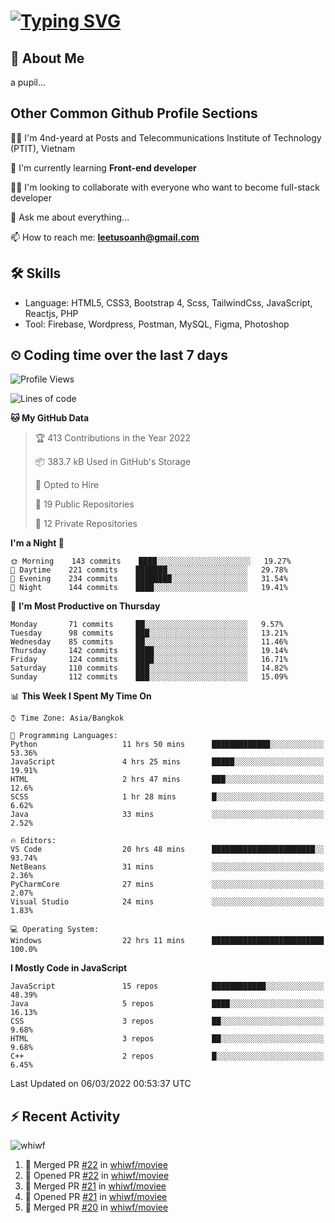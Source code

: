 # [![Typing SVG](https://readme-typing-svg.herokuapp.com?color=%23FFC83D&lines=Hi%2C+I'm+Le%2C+Tu+Oanh+%F0%9F%91%8B)](https://git.io/typing-svg)

## 🚀 About Me
a pupil...

<!-- ![GitHub metrics](https://metrics.lecoq.io/whiwf)   -->

## Other Common Github Profile Sections
👩‍🎓 I'm 4nd-yeard at Posts and Telecommunications Institute of Technology (PTIT), Vietnam

🌱 I'm currently learning **Front-end developer**

👯‍♀️ I'm looking to collaborate with everyone who want to become full-stack developer

💬 Ask me about everything...

📫 How to reach me: **leetusoanh@gmail.com**

## 🛠 Skills
- Language: HTML5, CSS3, Bootstrap 4, Scss, TailwindCss, JavaScript, Reactjs, PHP
- Tool: Firebase, Wordpress, Postman, MySQL, Figma, Photoshop

## ⏲ Coding time over the last 7 days
<!--START_SECTION:waka-->
![Profile Views](http://img.shields.io/badge/Profile%20Views-11-blue)

![Lines of code](https://img.shields.io/badge/From%20Hello%20World%20I%27ve%20Written-2%20Million%20lines%20of%20code-blue)

**🐱 My GitHub Data** 

> 🏆 413 Contributions in the Year 2022
 > 
> 📦 383.7 kB Used in GitHub's Storage 
 > 
> 💼 Opted to Hire
 > 
> 📜 19 Public Repositories 
 > 
> 🔑 12 Private Repositories  
 > 
**I'm a Night 🦉** 

```text
🌞 Morning    143 commits    ████░░░░░░░░░░░░░░░░░░░░░   19.27% 
🌆 Daytime    221 commits    ███████░░░░░░░░░░░░░░░░░░   29.78% 
🌃 Evening    234 commits    ████████░░░░░░░░░░░░░░░░░   31.54% 
🌙 Night      144 commits    ████░░░░░░░░░░░░░░░░░░░░░   19.41%

```
📅 **I'm Most Productive on Thursday** 

```text
Monday       71 commits     ██░░░░░░░░░░░░░░░░░░░░░░░   9.57% 
Tuesday      98 commits     ███░░░░░░░░░░░░░░░░░░░░░░   13.21% 
Wednesday    85 commits     ██░░░░░░░░░░░░░░░░░░░░░░░   11.46% 
Thursday     142 commits    ████░░░░░░░░░░░░░░░░░░░░░   19.14% 
Friday       124 commits    ████░░░░░░░░░░░░░░░░░░░░░   16.71% 
Saturday     110 commits    ███░░░░░░░░░░░░░░░░░░░░░░   14.82% 
Sunday       112 commits    ███░░░░░░░░░░░░░░░░░░░░░░   15.09%

```


📊 **This Week I Spent My Time On** 

```text
⌚︎ Time Zone: Asia/Bangkok

💬 Programming Languages: 
Python                   11 hrs 50 mins      █████████████░░░░░░░░░░░░   53.36% 
JavaScript               4 hrs 25 mins       █████░░░░░░░░░░░░░░░░░░░░   19.91% 
HTML                     2 hrs 47 mins       ███░░░░░░░░░░░░░░░░░░░░░░   12.6% 
SCSS                     1 hr 28 mins        █░░░░░░░░░░░░░░░░░░░░░░░░   6.62% 
Java                     33 mins             ░░░░░░░░░░░░░░░░░░░░░░░░░   2.52%

🔥 Editors: 
VS Code                  20 hrs 48 mins      ███████████████████████░░   93.74% 
NetBeans                 31 mins             ░░░░░░░░░░░░░░░░░░░░░░░░░   2.36% 
PyCharmCore              27 mins             ░░░░░░░░░░░░░░░░░░░░░░░░░   2.07% 
Visual Studio            24 mins             ░░░░░░░░░░░░░░░░░░░░░░░░░   1.83%

💻 Operating System: 
Windows                  22 hrs 11 mins      █████████████████████████   100.0%

```

**I Mostly Code in JavaScript** 

```text
JavaScript               15 repos            ████████████░░░░░░░░░░░░░   48.39% 
Java                     5 repos             ████░░░░░░░░░░░░░░░░░░░░░   16.13% 
CSS                      3 repos             ██░░░░░░░░░░░░░░░░░░░░░░░   9.68% 
HTML                     3 repos             ██░░░░░░░░░░░░░░░░░░░░░░░   9.68% 
C++                      2 repos             █░░░░░░░░░░░░░░░░░░░░░░░░   6.45%

```



 Last Updated on 06/03/2022 00:53:37 UTC
<!--END_SECTION:waka-->

## ⚡ Recent Activity
<!-- [![Top Langs](https://github-readme-stats.vercel.app/api/top-langs/?username=whiwf&layout=compact&theme=radical&hide=css)](https://github.com/anuraghazra/github-readme-stats)
 -->
<p><img align="center" src="https://github-readme-streak-stats.herokuapp.com/?user=whiwf&theme=radical" alt="whiwf" /></p>


<!--START_SECTION:activity-->
1. 🎉 Merged PR [#22](https://github.com/whiwf/moviee/pull/22) in [whiwf/moviee](https://github.com/whiwf/moviee)
2. 💪 Opened PR [#22](https://github.com/whiwf/moviee/pull/22) in [whiwf/moviee](https://github.com/whiwf/moviee)
3. 🎉 Merged PR [#21](https://github.com/whiwf/moviee/pull/21) in [whiwf/moviee](https://github.com/whiwf/moviee)
4. 💪 Opened PR [#21](https://github.com/whiwf/moviee/pull/21) in [whiwf/moviee](https://github.com/whiwf/moviee)
5. 🎉 Merged PR [#20](https://github.com/whiwf/moviee/pull/20) in [whiwf/moviee](https://github.com/whiwf/moviee)
<!--END_SECTION:activity-->
